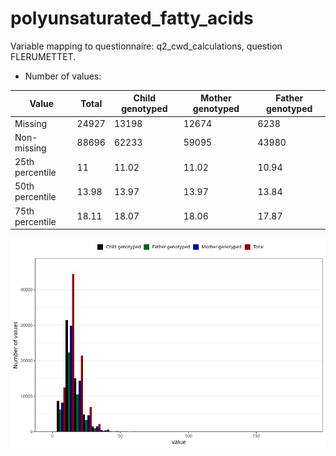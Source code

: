 # polyunsaturated_fatty_acids
Variable mapping to questionnaire: q2_cwd_calculations, question FLERUMETTET.
- Number of values:

| Value | Total | Child genotyped | Mother genotyped | Father genotyped |
| ----- | ----- | --------------- | ---------------- | ---------------- |
| Missing | 24927 | 13198 | 12674 | 6238 |
| Non-missing | 88696 | 62233 | 59095 | 43980 |
| 25th percentile | 11 | 11.02 | 11.02 | 10.94 |
| 50th percentile | 13.98 | 13.97 | 13.97 | 13.84 |
| 75th percentile | 18.11 | 18.07 | 18.06 | 17.87 |



![](polyunsaturated_fatty_acids_n.png)



